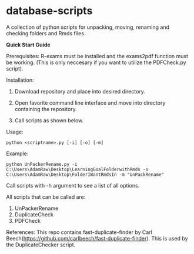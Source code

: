 # database-scripts
A collection of python scripts for unpacking, moving, renaming and checking folders and Rmds files.


<b> Quick Start Guide </b>

Prerequisites:
R-exams must be installed and the exams2pdf function must be working. (This is only neccesary if you want to utilize the PDFCheck.py script).

Installation:

1. Download repository and place into desired directory.

2. Open favorite command line interface and move into directory containing the repository.

3. Call scripts as shown below.

Usage:

```
python <scriptname>.py [-i] [-o] [-m]
```

Example:
```
python UnPackerRename.py -i C:\Users\AdamRaw\Desktop\LearningGoalFolderwithRmds -o C:\Users\AdamRaw\Desktop\FolderIWantRmdsIn -m "UnPackRename"
```

Call scripts with -h argument to see a list of all options.

All scripts that can be called are:
1. UnPackerRename
2. DuplicateCheck
3. PDFCheck

References:
This repo contains fast-duplicate-finder by Carl Beech(https://github.com/carlbeech/fast-duplicate-finder). This is used by the DuplicateChecker script. 
